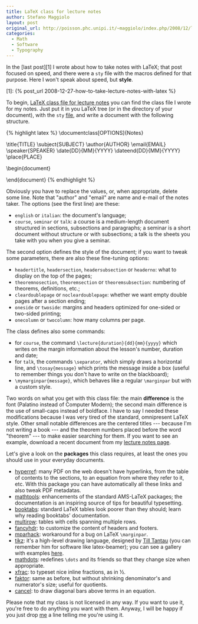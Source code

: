 ```yaml
---
title: LaTeX class for lecture notes
author: Stefano Maggiolo
layout: post
original_url: http://poisson.phc.unipi.it/~maggiolo/index.php/2008/12/latex-class-for-lecture-notes/
categories:
  - Math
  - Software
  - Typography
---
```

In the [last post][1] I wrote about how to take notes with LaTeX; that post focused on speed, and there were a `sty` file with the macros defined for that purpose. Here I won't speak about speed, but **style**.

 [1]: {% post_url 2008-12-27-how-to-take-lecture-notes-with-latex %}

<!--more-->

To begin, [LaTeX class file for lecture notes][2] you can find the class file I wrote for my notes. Just put it in you LaTeX tree (or in the directory of your document), with the `sty` [file][3], and write a document with the following structure.

 [2]: http://poisson.phc.unipi.it/~maggiolo/wp-content/uploads/2008/12/notes.cls
 [3]: http://poisson.phc.unipi.it/~maggiolo/wp-content/uploads/2008/12/commons.sty

{% highlight latex %}
\documentclass[OPTIONS]{Notes}

\title{TITLE}
\subject{SUBJECT}
\author{AUTHOR}
\email{EMAIL}
\speaker{SPEAKER}
\date{DD}{MM}{YYYY}
\dateend{DD}{MM}{YYYY}
\place{PLACE}

\begin{document}

\end{document}
{% endhighlight %}

Obviously you have to replace the values, or, when appropriate, delete some line. Note that "author" and "email" are name and e-mail of the notes taker. The options (see the first line) are these:

  * `english` or `italian`: the document's language;
  * `course`, `seminar` or `talk`: a course is a medium-length document structured in sections, subsections and paragraphs; a seminar is a short document without structure or with subsections; a talk is the sheets you take with you when you give a seminar.

The second option defines the style of the document; if you want to tweak some parameters, there are also these fine-tuning options:

  * `headertitle`, `headersection`, `headersubsection` or `headerno`: what to display on the top of the pages;
  * `theoremnosection`, `theoremsection` or `theoremsubsection`: numbering of theorems, definitions, etc.;
  * `cleardoublepage` or `nocleardoublepage`: whether we want empty double pages after a section ending;
  * `oneside` or `twoside`: margins and headers optimized for one-sided or two-sided printing;
  * `onecolumn` or `twocolumn`: how many columns per page.

The class defines also some commands:

  * for `course`, the command `\lecture{duration}{dd}{mm}{yyyy}` which writes on the margin information about the lesson's number, duration and date;
  * for `talk`, the commands `\separator`, which simply draws a horizontal line, and `\tosay{message}` which prints the message inside a box (useful to remember things you don't have to write on the blackboard);
  * `\mymarginpar{message}`, which behaves like a regular `\marginpar` but with a custom style.

Two words on what you get with this class file: the main **difference** is the font (Palatino instead of Computer Modern); the second main difference is the use of small-caps instead of boldface. I have to say I needed these modifications because I was very tired of the standard, omnipresent LaTeX style. Other small notable differences are the centered titles --- because I'm not writing a book --- and the theorem numbers placed before the word "theorem" --- to make easier searching for them. If you want to see an example, download a recent document from my [lecture notes page][4].

 [4]: http://poisson.phc.unipi.it/~maggiolo/index.php/lecture-notes/

Let's give a look on the **packages** this class requires, at least the ones you should use in your everyday documents.

  * [hyperref][5]: many PDF on the web doesn't have hyperlinks, from the table of contents to the sections, to an equation from where they refer to it, etc. With this package you can have automatically all these links and also tweak PDF metadatas.
  * [mathtools][6]: enhancements of the standard AMS-LaTeX packages; the documentation is an inspiring source of tips for beautiful typesetting.
  * [booktabs][7]: standard LaTeX tables look poorer than they should; learn why reading booktabs' documentation.
  * [multirow][8]: tables with cells spanning multiple rows.
  * [fancyhdr][9]: to customize the content of headers and footers.
  * [mparhack][10]: workaround for a bug on LaTeX `\marginpar`.
  * [tikz][11]: it's a high-level drawing language, designed by [Till Tantau][12] (you can remember him for software like latex-beamer); you can see a gallery with examples [here][13].
  * [mathdots][14]: redefines `\dots` and its friends so that they change size when appropriate.
  * [xfrac][15]: to typeset nice inline fractions, as in ½.
  * [faktor][16]: same as before, but without shrinking denominator's and numerator's size; useful for quotients.
  * [cancel][17]: to draw diagonal bars above terms in an equation.

 [5]: http://www.ctan.org/tex-archive/help/Catalogue/entries/hyperref.html
 [6]: http://www.ctan.org/tex-archive/help/Catalogue/entries/mathtools.html
 [7]: http://www.ctan.org/tex-archive/help/Catalogue/entries/booktabs.html
 [8]: http://www.ctan.org/tex-archive/help/Catalogue/entries/multirow.html
 [9]: http://www.ctan.org/tex-archive/help/Catalogue/entries/fancyhdr.html
 [10]: http://www.ctan.org/tex-archive/help/Catalogue/entries/mparhack.html
 [11]: http://pgf.sourceforge.net
 [12]: http://www.itheoi.mu-luebeck.de/en/mitarbeiter/tantau/
 [13]: http://www.texample.net/tikz/examples/
 [14]: http://www.ctan.org/tex-archive/help/Catalogue/entries/mathdots.html
 [15]: http://www.ctan.org/tex-archive/help/Catalogue/entries/xfrac.html
 [16]: http://www.ctan.org/tex-archive/help/Catalogue/entries/faktor.html
 [17]: http://www.ctan.org/tex-archive/help/Catalogue/entries/cancel.html

Please note that my class is not licensed in any way. If you want to use it, you're free to do anything you want with them. Anyway, I will be happy if you just drop [me][18] a line telling me you're using it.

 [18]: http://poisson.phc.unipi.it/~maggiolo/index.php/about-2/

